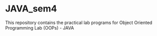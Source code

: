 # JAVA_sem4
This repository contains the practical lab programs for Object Oriented Programming Lab (OOPs) - JAVA
